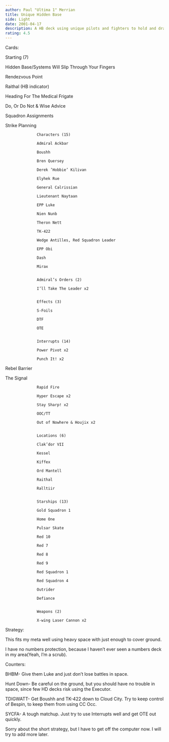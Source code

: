 ```yaml
---
author: Paul "Ultima 1" Merrian
title: Unique Hidden Base
side: Light
date: 2001-04-17
description: A HB deck using unique pilots and fighters to hold and drain.
rating: 4.5
---
```

Cards: 

Starting (7) 
Hidden Base/Systems Will Slip Through Your Fingers 
Rendezvous Point 
Raithal (HB indicator) 
Heading For The Medical Frigate 
Do, Or Do Not & Wise Advice 
Squadron Assignments 
Strike Planning 

                  Characters (15) 
                  Admiral Ackbar 
                  Boushh 
                  Bren Quersey 
                  Derek ’Hobbie’ Kilivan 
                  Elyhek Rue 
                  General Calrissian 
                  Lieutenant Naytaan 
                  EPP Luke 
                  Nien Nunb 
                  Theron Nett 
                  TK-422 
                  Wedge Antilles, Red Squadron Leader 
                  EPP Obi 
                  Dash 
                  Mirax 

                  Admiral’s Orders (2) 
                  I’ll Take The Leader x2 

                  Effects (3) 
                  S-Foils 
                  DTF 
                  OTE 

                  Interrupts (14) 
                  Power Pivot x2 
                  Punch It! x2 
Rebel Barrier 
The Signal 
                  Rapid Fire 
                  Hyper Escape x2 
                  Stay Sharp! x2 
                  OOC/TT 
                  Out of Nowhere & Houjix x2 

                  Locations (6) 
                  Clak’dor VII 
                  Kessel 
                  Kiffex
                  Ord Mantell 
                  Raithal 
                  Ralltiir 

                  Starships (13) 
                  Gold Squadron 1 
                  Home One 
                  Pulsar Skate 
                  Red 10 
                  Red 7 
                  Red 8 
                  Red 9 
                  Red Squadron 1 
                  Red Squadron 4 
                  Outrider 
                  Defiance 

                  Weapons (2) 
                  X-wing Laser Cannon x2  

Strategy: 

This fits my meta well using heavy space with just enough to cover ground.
I have no numbers protection, because I haven’t ever seen a numbers deck in my area(Yeah, I’m a scrub).

Counters:
BHBM- Give them Luke and just don’t lose battles in space.
Hunt Down- Be careful on the ground, but you should have no trouble in space, since few HD decks risk using the Executor.
TDIGWATT- Get Boushh and TK-422 down to Cloud City.  Try to keep control of Bespin, to keep them from using CC Occ.
SYCFA- A tough matchup.  Just try to use Interrupts well and get OTE out quickly.

Sorry about the short strategy, but I have to get off the computer now.  I will try to add more later. 